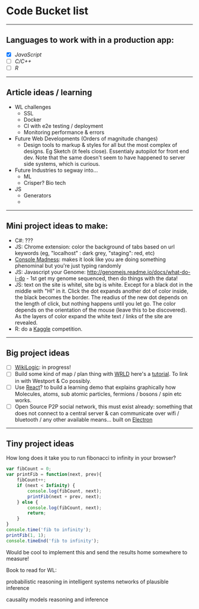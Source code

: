 # Code Bucket list

---

## Languages to work with in a production app:

 - [x] *JavaScript* 
 - [ ] *C/C++*
 - [ ] *R*

---

## Article ideas / learning

 - WL challenges
	- SSL
	- Docker
	- CI with e2e testing / deployment
	- Monitoring performance & errors
 - Future Web Developments (Orders of magnitude changes)
	- Design tools to markup & styles for all but the most complex of designs. Eg Sketch (it feels close). Essentialy autopilot for front end dev. Note that the same doesn't seem to have happened to server side systems, which is curious.
 - Future Industries to segway into...
	- ML
	- Crisper? Bio tech
 - JS
	- Generators
	- 

---

## Mini project ideas to make:

 - C#: ???
 - JS: Chrome extension: color the background of tabs based on url keywords (eg, "localhost" : dark grey, "staging": red, etc)
 - [Console Madness](https://github.com/ijmccallum/consoleMadness): makes it look like you are doing something phenominal but you're just typing randomly
 - JS: Javascript your Genome: http://genomejs.readme.io/docs/what-do-i-do - 1st get my genome sequenced, then do things with the data!
 - JS: text on the site is whitel, site bg is white. Except for a black dot in the middle with "HI" in it. Click the dot expands another dot of color inside, the black becomes the border.  The readius of the new dot depends on the length of click, but nothing happens until you let go. The color depends on the orientation of the mouse (leave this to be discovered). As the layers of color expand the white text / links of the site are revealed.
 - R: do a [Kaggle](https://www.kaggle.com/competitions) competition.

---

## Big project ideas

 - [ ] [WikiLogic](https://github.com/WikiLogic/WikiLogic): in progress!
 - [ ] Build some kind of map / plan thing with [WRLD](https://www.wrld3d.com/) here's a [tutorial](https://www.sitepoint.com/building-dynamic-3d-maps/). To link in with Westport & Co possibly.
 - [ ] Use [React](https://facebook.github.io/react/)? to build a learning demo that explains graphically how Molecules, atoms, sub atomic particles, fermions / bosons / spin etc works.
 - [ ] Open Source P2P social network, this must exist already: something that does not connect to a central server & can communicate over wifi / bluetooth / any other available means... built on [Electron](http://electron.atom.io/) 

---

## Tiny project ideas

How long does it take you to run fibonacci to infinity in your browser?
```javascript
var fibCount = 0;
var printFib = function(next, prev){
	fibCount++;
	if (next < Infinity) {
		console.log(fibCount, next);
		printFib(next + prev, next);
	} else {
		console.log(fibCount, next);
		return;
	}
}
console.time('fib to infinity');
printFib(1, 1);
console.timeEnd('fib to infinity');
```
Would be cool to implement this and send the results home somewhere to measure!

Book to read for WL:

probabilistic reasoning in intelligent systems networks of plausible inference

causality models reasoning and inference

